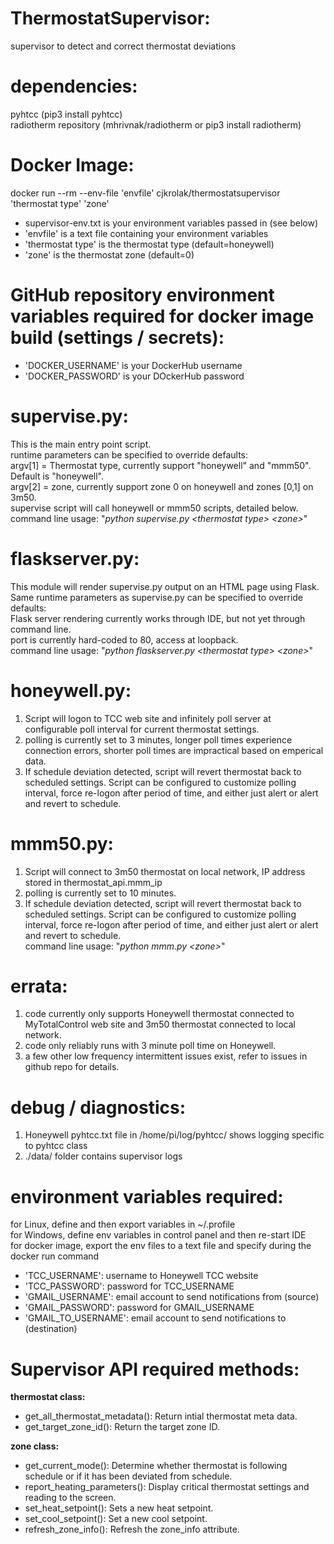 # ThermostatSupervisor:
supervisor to detect and correct thermostat deviations<br/>

# dependencies:
pyhtcc (pip3 install pyhtcc)<br/>
radiotherm repository (mhrivnak/radiotherm or pip3 install radiotherm)<br/>

# Docker Image:
docker run --rm --env-file 'envfile' cjkrolak/thermostatsupervisor 'thermostat type' 'zone'<br/>
* supervisor-env.txt is your environment variables passed in (see below)<br/>
* 'envfile' is a text file containing your environment variables<br/>
* 'thermostat type' is the thermostat type (default=honeywell)<br/>
* 'zone' is the thermostat zone (default=0)<br/>

# GitHub repository environment variables required for docker image build (settings / secrets):
* 'DOCKER_USERNAME' is your DockerHub username<br/>
* 'DOCKER_PASSWORD' is your DOckerHub password<br/>

# supervise.py:
This is the main entry point script.<br/>
runtime parameters can be specified to override defaults:<br/>
argv[1] = Thermostat type, currently support "honeywell" and "mmm50".  Default is "honeywell".<br/>
argv[2] = zone, currently support zone 0 on honeywell and zones [0,1] on 3m50.<br/>
supervise script will call honeywell or mmm50 scripts, detailed below.<br/>
command line usage:  "*python supervise.py \<thermostat type\> \<zone\>*"
  
# flaskserver.py:
This module will render supervise.py output on an HTML page using Flask.<br/>
Same runtime parameters as supervise.py can be specified to override defaults:<br/>
Flask server rendering currently works through IDE, but not yet through command line.<br/>
port is currently hard-coded to 80, access at loopback.<br/>
command line usage:  "*python flaskserver.py \<thermostat type\> \<zone\>*"

# honeywell.py:
1. Script will logon to TCC web site and infinitely poll server at configurable poll interval for current thermostat settings.
2. polling is currently set to 3 minutes, longer poll times experience connection errors, shorter poll times are impractical based on emperical data.
3. If schedule deviation detected, script will revert thermostat back to scheduled settings.
Script can be configured to customize polling interval, force re-logon after period of time, and either just alert or alert and revert to schedule.

# mmm50.py:
1. Script will connect to 3m50 thermostat on local network, IP address stored in thermostat_api.mmm_ip
2. polling is currently set to 10 minutes.
3. If schedule deviation detected, script will revert thermostat back to scheduled settings.
Script can be configured to customize polling interval, force re-logon after period of time, and either just alert or alert and revert to schedule.<br/>
command line usage:  "*python mmm.py \<zone\>*"

# errata:
1. code currently only supports Honeywell thermostat connected to MyTotalControl web site and 3m50 thermostat connected to local network.
2. code only reliably runs with 3 minute poll time on Honeywell.
3. a few other low frequency intermittent issues exist, refer to issues in github repo for details.

# debug / diagnostics:
1. Honeywell pyhtcc.txt file in /home/pi/log/pyhtcc/ shows logging specific to pyhtcc class
2. ./data/ folder contains supervisor logs

# environment variables required:<br/>
for Linux, define and then export variables in ~/.profile<br/>
for Windows, define env variables in control panel and then re-start IDE<br/>
for docker image, export the env files to a text file and specify during the docker run command<br/>
* 'TCC_USERNAME':  username to Honeywell TCC website
* 'TCC_PASSWORD':  password for TCC_USERNAME
* 'GMAIL_USERNAME': email account to send notifications from (source)
* 'GMAIL_PASSWORD': password for GMAIL_USERNAME
* 'GMAIL_TO_USERNAME': email account to send notifications to (destination)

# Supervisor API required methods:<br/>
**thermostat class:**<br/>
* get_all_thermostat_metadata(): Return intial thermostat meta data.
* get_target_zone_id(): Return the target zone ID.

**zone class:**<br/>
* get_current_mode(): Determine whether thermostat is following schedule or if it has been deviated from schedule.
* report_heating_parameters(): Display critical thermostat settings and reading to the screen.
* set_heat_setpoint():  Sets a new heat setpoint.
* set_cool_setpoint():  Set a new cool setpoint.
* refresh_zone_info():  Refresh the zone_info attribute.



